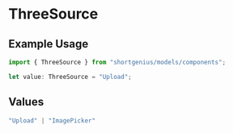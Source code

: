 # ThreeSource

## Example Usage

```typescript
import { ThreeSource } from "shortgenius/models/components";

let value: ThreeSource = "Upload";
```

## Values

```typescript
"Upload" | "ImagePicker"
```